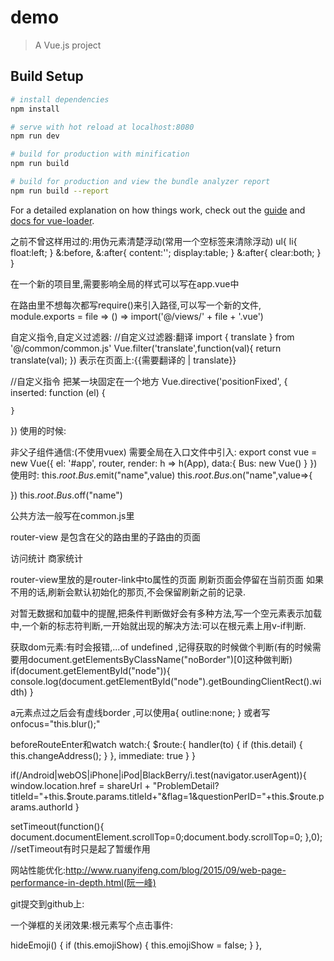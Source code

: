 # demo

> A Vue.js project

## Build Setup

``` bash
# install dependencies
npm install

# serve with hot reload at localhost:8080
npm run dev

# build for production with minification
npm run build

# build for production and view the bundle analyzer report
npm run build --report
```

For a detailed explanation on how things work, check out the [guide](http://vuejs-templates.github.io/webpack/) and [docs for vue-loader](http://vuejs.github.io/vue-loader).


之前不曾这样用过的:用伪元素清楚浮动(常用一个空标签来清除浮动)
ul{
    li{
        float:left;
    }
    &:before, &:after{
      content:'';
      display:table;
    }
    &:after{
        clear:both;
    }
}

在一个新的项目里,需要影响全局的样式可以写在app.vue中

在路由里不想每次都写require()来引入路径,可以写一个新的文件,
module.exports = file => () => import('@/views/' + file + '.vue')

自定义指令,自定义过滤器:
//自定义过滤器:翻译
import { translate } from '@/common/common.js'
Vue.filter('translate',function(val){
    return translate(val);
})
表示在页面上:{{需要翻译的 | translate}}

//自定义指令 把某一块固定在一个地方
Vue.directive('positionFixed', {
    inserted: function (el) {

    }
})
使用的时候:<div v-positionFixed></div>

非父子组件通信:(不使用vuex)
需要全局在入口文件中引入:
export const vue = new Vue({
    el: '#app',
    router,
    render: h => h(App),
    data:{
        Bus: new Vue()
    }
})
使用时:
this.$root.Bus.$emit("name",value)
this.$root.Bus.$on("name",value=>{

})
this.$root.Bus.$off("name")

公共方法一般写在common.js里

router-view 是包含在父的路由里的子路由的页面
<div class="second-nav">
    <router-link to="/dataContent/dataDetail/visitTotal" active-class="active" index=0>访问统计</router-link>
    <router-link to="/dataContent/dataDetail/businessTotal" index=1>商家统计</router-link>
</div>
<div class="view">
    <router-view></router-view>
</div>

router-view里放的是router-link中to属性的页面
刷新页面会停留在当前页面
如果不用的话,刷新会默认初始化的那页,不会保留刷新之前的记录.

对暂无数据和加载中的提醒,把条件判断做好会有多种方法,写一个空元素表示加载中,一个新的标志符判断,一开始就出现的解决方法:可以在根元素上用v-if判断.

获取dom元素:有时会报错,...of undefined  ,记得获取的时候做个判断(有的时候需要用document.getElementsByClassName("noBorder")[0]这种做判断)
if(document.getElementById("node")){
    console.log(document.getElementById("node").getBoundingClientRect().width)
}

a元素点过之后会有虚线border ,可以使用a{
    outline:none;
}
或者写onfocus="this.blur();"

beforeRouteEnter和watch
watch:{
    $route:{
        handler(to) {
        if (this.detail) {
          this.changeAddress();
        }
      },
      immediate: true
    }
}

if(/Android|webOS|iPhone|iPod|BlackBerry/i.test(navigator.userAgent)){
    window.location.href = shareUrl + "ProblemDetail?titleId="+this.$route.params.titleId+"&flag=1&questionPerID="+this.$route.params.authorId
}

setTimeout(function(){
    document.documentElement.scrollTop=0;document.body.scrollTop=0;
},0);  //setTimeout有时只是起了暂缓作用


网站性能优化:http://www.ruanyifeng.com/blog/2015/09/web-page-performance-in-depth.html(阮一峰)

git提交到github上:

一个弹框的关闭效果:根元素写个点击事件:
<div class="customer-contain" @click="hideEmoji"></div>
    hideEmoji() {
      if (this.emojiShow) {
        this.emojiShow = false;
      }
    },


